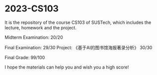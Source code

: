 # 2023-CS103
It is the repository of the course CS103 of SUSTech, which includes the lecture, homework and the project.

Midterm Examination: 20/20

Final Examination: 29/30
Project: 《基于AI的图书馆海报著录分析》 30/30

Final Grade: 99/100

I hope the materials can help you and wish you a high score!
